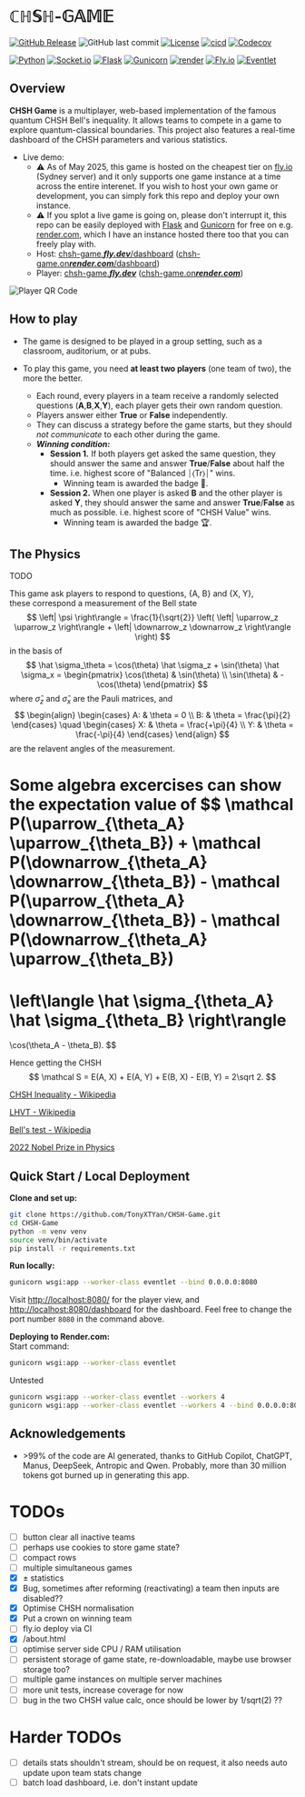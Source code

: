 # $\mathbb{CHSH}\text{-}\mathbb{GAME}$
[![GitHub Release](https://img.shields.io/github/v/release/TonyXTYan/CHSH-Game?label=latest%20release)](https://github.com/TonyXTYan/CHSH-Game/releases/latest)
![GitHub last commit](https://img.shields.io/github/last-commit/TonyXTYan/CHSH-Game)
[![License](https://img.shields.io/github/license/TonyXTYan/CHSH-Game?color=blue)](https://github.com/TonyXTYan/CHSH-Game/blob/main/LICENSE)
[![cicd](https://img.shields.io/github/actions/workflow/status/TonyXTYan/CHSH-Game/python-tests.yml?label=ci%20cd&logo=githubactions&logoColor=white)](https://github.com/TonyXTYan/CHSH-Game/actions/workflows/python-tests.yml)
[![Codecov](https://img.shields.io/codecov/c/github/TonyXTYan/CHSH-Game?token=4A0LZVD95V&logo=codecov&logoColor=white)](https://app.codecov.io/gh/TonyXTYan/CHSH-Game/)

[![Python](https://img.shields.io/badge/python-3.11-grey.svg?style=flat&logo=python&logoColor=white&labelColor=black)](https://docs.python.org/3/whatsnew/3.12.html)
[![Socket.io](https://img.shields.io/badge/socket.io-black?logo=socketdotio&logoColor=white)](https://socket.io/)
[![Flask](https://img.shields.io/badge/flask-black?logo=flask&logoColor=white)](https://flask.palletsprojects.com/)
[![Gunicorn](https://img.shields.io/badge/gunicorn-black?logo=gunicorn&logoColor=white)](https://gunicorn.org/)
[![render](https://img.shields.io/badge/render-black?logo=render&logoColor=white)](https://render.com/)
[![Fly.io](https://img.shields.io/badge/fly.io-black?logo=flydotio&logoColor=white)](https://fly.io/)
[![Eventlet](https://img.shields.io/badge/eventlet-black?logo=eventlet&logoColor=white)](https://eventlet.net/)



## Overview

**CHSH Game** is a multiplayer, web-based implementation of the famous quantum CHSH Bell's inequality. 
It allows teams to compete in a game to explore quantum-classical boundaries. This project also features a real-time dashboard of the CHSH parameters and various statistics.

- Live demo: 
    - ⚠️ As of May 2025, this game is hosted on the cheapest tier on [fly.io](https://fly.io) (Sydney server) and it only supports one game instance at a time across the entire interenet. If you wish to host your own game or development, you can simply fork this repo and deploy your own instance. 
    - ⚠️ If you splot a live game is going on, please don't interrupt it, this repo can be easily deployed with [Flask](https://flask.palletsprojects.com/) and [Gunicorn](https://gunicorn.org/) for free on e.g. [render.com](https://render.com), which I have an instance hosted there too that you can freely play with.
    - Host: [chsh-game.***fly.dev***/dashboard](https://chsh-game.fly.dev/dashboard) ([chsh-game.on***render.com***/dashboard](https://chsh-game.onrender.com/dashboard))
    - Player: [chsh-game.***fly.dev***](https://chsh-game.fly.dev) ([chsh-game.on***render.com***](https://chsh-game.onrender.com))

![Player QR Code](https://genqrcode.com/embedded?style=0&inner_eye_style=0&outer_eye_style=0&logo=null&color=%23000000FF&background_color=%23FFFFFFFF&inner_eye_color=%23000000&outer_eye_color=%23000000&imageformat=svg&language=en&frame_style=0&frame_text=SCAN%20ME&frame_color=%23000000&invert_colors=false&gradient_style=0&gradient_color_start=%23FF0000&gradient_color_end=%237F007F&gradient_start_offset=5&gradient_end_offset=95&stl_type=1&logo_remove_background=null&stl_size=100&stl_qr_height=1.5&stl_base_height=2&stl_include_stands=false&stl_qr_magnet_type=3&stl_qr_magnet_count=0&type=0&text=https%3A%2F%2Fchsh-game.fly.dev&width=300&height=300&bordersize=2)



## How to play
- The game is designed to be played in a group setting, such as a classroom, auditorium, or at pubs. 

- To play this game, you need **at least two players** (one team of two), the more the better. 
    - Each round, every players in a team receive a randomly selected questions (**A**,**B**,**X**,**Y**), each player gets their own random question.
    - Players answer either **True** or **False** independently.  
    - They can discuss a strategy before the game starts, but they should *not communicate* to each other during the game.
    - ***Winning condition:*** 
        - **Session 1.** If both players get asked the same question, they should answer the same and answer **True**/**False** about half the time. 
          i.e. highest score of "Balanced ⏐⟨Tr⟩⏐" wins. 
            - Winning team is awarded the badge 🎯.
        - **Session 2.** When one player is asked **B** and the other player is asked **Y**, they should answer the same and answer **True**/**False** as much as possible. 
          i.e. highest score of "CHSH Value" wins.
            - Winning team is awarded the badge 🏆.


## The Physics
TODO 

This game ask players to respond to questions, {A, B} and {X, Y},  
these correspond a measurement of the Bell state 
$$
\left| \psi \right\rangle = \frac{1}{\sqrt{2}} \left( \left| \uparrow_z \uparrow_z \right\rangle + \left| \downarrow_z \downarrow_z \right\rangle \right)
$$
in the basis of 
$$
\hat \sigma_\theta = \cos(\theta) \hat \sigma_z + \sin(\theta) \hat \sigma_x 
= \begin{pmatrix}
\cos(\theta) & \sin(\theta) \\
\sin(\theta) & -\cos(\theta)  
\end{pmatrix}
$$
where $\hat \sigma_z$ and $\hat \sigma_x$ are the Pauli matrices,
and
$$
\begin{align}
\begin{cases}
A: & \theta = 0 \\
B: & \theta = \frac{\pi}{2}
\end{cases}
\quad
\begin{cases}
X: & \theta = \frac{+\pi}{4} \\
Y: & \theta = \frac{-\pi}{4}
\end{cases}
\end{align}
$$
are the relavent angles of the measurement.

Some algebra excercises can show the expectation value of 
$$
\mathcal P(\uparrow_{\theta_A} \uparrow_{\theta_B}) + 
\mathcal P(\downarrow_{\theta_A} \downarrow_{\theta_B}) -
\mathcal P(\uparrow_{\theta_A} \downarrow_{\theta_B}) -
\mathcal P(\downarrow_{\theta_A} \uparrow_{\theta_B}) 
= 
\left\langle \hat \sigma_{\theta_A} \hat \sigma_{\theta_B} \right\rangle
= 
\cos(\theta_A - \theta_B). 
$$

Hence getting the CHSH 
$$
\mathcal S = E(A, X) + E(A, Y) + E(B, X) - E(B, Y) = 2\sqrt 2.
$$


[CHSH Inequality - Wikipedia](https://en.wikipedia.org/wiki/CHSH_inequality)

[LHVT - Wikipedia](https://en.wikipedia.org/wiki/Local_hidden-variable_theory)

[Bell's test - Wikipedia](https://en.wikipedia.org/wiki/Bell_test)

[2022 Nobel Prize in Physics](https://www.nobelprize.org/prizes/physics/2022/summary/)


## Quick Start / Local Deployment

**Clone and set up:**
```bash
git clone https://github.com/TonyXTYan/CHSH-Game.git
cd CHSH-Game
python -m venv venv
source venv/bin/activate
pip install -r requirements.txt
```

**Run locally:**
```bash
gunicorn wsgi:app --worker-class eventlet --bind 0.0.0.0:8080
```
Visit [http://localhost:8080/](http://localhost:8080/) for the player view, and [http://localhost:8080/dashboard](http://localhost:8080/dashboard) for the dashboard.
Feel free to change the port number `8080` in the command above.

**Deploying to Render.com:**  
Start command:  
```bash
gunicorn wsgi:app --worker-class eventlet
```

Untested
```bash
gunicorn wsgi:app --worker-class eventlet --workers 4
gunicorn wsgi:app --worker-class eventlet --workers 4 --bind 0.0.0.0:8080
```



## Acknowledgements
- \>99% of the code are AI generated, thanks to GitHub Copilot, ChatGPT, Manus, DeepSeek, Antropic and Qwen. Probably, more than 30 million tokens got burned up in generating this app. 



# TODOs
- [ ] button clear all inactive teams
- [ ] perhaps use cookies to store game state?
- [ ] compact rows
- [ ] multiple simultaneous games
- [x] ± statistics
- [x] Bug, sometimes after reforming (reactivating) a team then inputs are disabled??
- [x] Optimise CHSH normalisation
- [x] Put a crown on winning team
- [ ] fly.io deploy via CI
- [x] /about.html
- [ ] optimise server side CPU / RAM utilisation
- [ ] persistent storage of game state, re-downloadable, maybe use browser storage too?
- [ ] multiple game instances on multiple server machines
- [ ] more unit tests, increase coverage for now
- [ ] bug in the two CHSH value calc, once should be lower by 1/sqrt(2) ??

# Harder TODOs
- [ ] details stats shouldn't stream, should be on request, it also needs auto update upon team stats change
- [ ] batch load dashboard, i.e. don't instant update